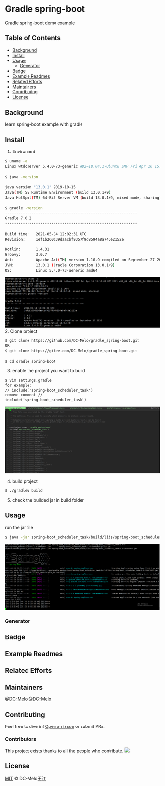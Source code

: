 # Gradle spring-boot

Gradle spring-boot demo example

## Table of Contents

- [Background](#background)
- [Install](#install)
- [Usage](#usage)
	- [Generator](#generator)
- [Badge](#badge)
- [Example Readmes](#example-readmes)
- [Related Efforts](#related-efforts)
- [Maintainers](#maintainers)
- [Contributing](#contributing)
- [License](#license)

## Background

learn spring-boot example with gradle

## Install

1. Enviroment
```sh
$ uname -a
Linux wtdcserver 5.4.0-73-generic #82~18.04.1-Ubuntu SMP Fri Apr 16 15:10:02 UTC 2021 x86_64 x86_64 x86_64 GNU/Linux

$ java -version

java version "13.0.1" 2019-10-15
Java(TM) SE Runtime Environment (build 13.0.1+9)
Java HotSpot(TM) 64-Bit Server VM (build 13.0.1+9, mixed mode, sharing)

$ gradle -version
------------------------------------------------------------
Gradle 7.0.2
------------------------------------------------------------

Build time:   2021-05-14 12:02:31 UTC
Revision:     1ef1b260d39daacbf9357f9d8594a8a743e2152e

Kotlin:       1.4.31
Groovy:       3.0.7
Ant:          Apache Ant(TM) version 1.10.9 compiled on September 27 2020
JVM:          13.0.1 (Oracle Corporation 13.0.1+9)
OS:           Linux 5.4.0-73-generic amd64
```
![enviroment](readme_files/enviroment.png)
2. Clone project

```sh
$ git clone https://github.com/DC-Melo/gradle_spring-boot.git
OR
$ git clone https://gitee.com/DC-Melo/gradle_spring-boot.git

$ cd gradle_spring-boot
```

3. enable the project you want to build

```
$ vim settings.gradle
for example:
// include('spring-boot_scheduler_task')
remove comment //
include('spring-boot_scheduler_task')
```
![spring_enable_project](readme_files/spring_enable_project.png)

4. build project

```sh
$ ./gradlew build
```
5. check the builded jar in build folder

## Usage

run the jar file
```sh
$ java -jar spring-boot_scheduler_task/build/libs/spring-boot_scheduler_task-1.0-SNAPSHOT.jar 
```
![spring_schedule_task](readme_files/spring_schedule_task.png)

### Generator


## Badge


## Example Readmes


## Related Efforts


## Maintainers

[@DC-Melo](https://github.com/DC-Melo)
[@DC-Melo](https://gitee.com/DC-Melo)

## Contributing

Feel free to dive in! [Open an issue](https://github.com/DC-Melo/standard-readme/issues/new) or submit PRs.

### Contributors

This project exists thanks to all the people who contribute. 
<a href="https://github.com/RichardLitt/standard-readme/graphs/contributors"><img src="https://opencollective.com/standard-readme/contributors.svg?width=890&button=false" /></a>


## License

[MIT](LICENSE) © DC-Melo王江
